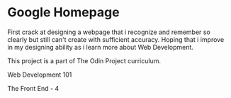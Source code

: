 # Google Homepage 

First crack at designing a webpage that i recognize and remember so clearly but still can't create with sufficient accuracy. Hoping that i improve in my designing ability as i learn more about Web Development.

This project is a part of The Odin Project curriculum.

Web Development 101 

The Front End - 4

